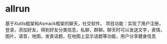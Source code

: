 # allrun
基于Xutils框架和Asmack框架的聊天，社交软件。 项目功能：实现了用户注册，登录，添加好友，得到好友分类信息，私聊，群聊。聊天时可以发送文字，表情，图片，语音，地图。发表话题，在地图上显示话题等功能，用户分享健身信息
